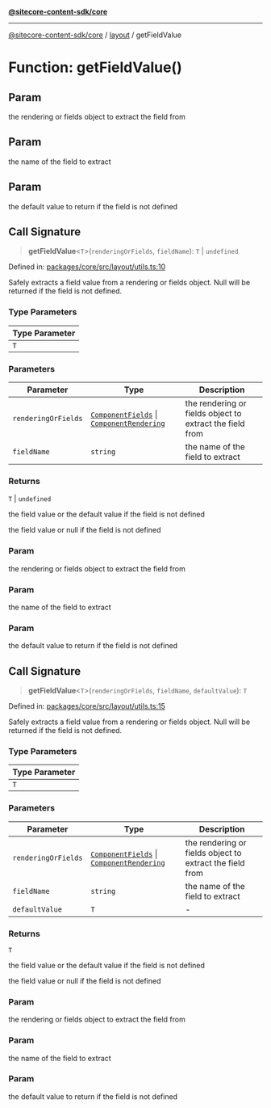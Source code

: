 [**@sitecore-content-sdk/core**](../../README.md)

***

[@sitecore-content-sdk/core](../../README.md) / [layout](../README.md) / getFieldValue

# Function: getFieldValue()

## Param

the rendering or fields object to extract the field from

## Param

the name of the field to extract

## Param

the default value to return if the field is not defined

## Call Signature

> **getFieldValue**\<`T`\>(`renderingOrFields`, `fieldName`): `T` \| `undefined`

Defined in: [packages/core/src/layout/utils.ts:10](https://github.com/Sitecore/xmc-jss-dev/blob/d7b466243452103e100673b5863a2d80ef6e68eb/packages/core/src/layout/utils.ts#L10)

Safely extracts a field value from a rendering or fields object.
Null will be returned if the field is not defined.

### Type Parameters

| Type Parameter |
| ------ |
| `T` |

### Parameters

| Parameter | Type | Description |
| ------ | ------ | ------ |
| `renderingOrFields` | [`ComponentFields`](../interfaces/ComponentFields.md) \| [`ComponentRendering`](../interfaces/ComponentRendering.md) | the rendering or fields object to extract the field from |
| `fieldName` | `string` | the name of the field to extract |

### Returns

`T` \| `undefined`

the field value or the default value if the field is not defined

the field value or null if the field is not defined

### Param

the rendering or fields object to extract the field from

### Param

the name of the field to extract

### Param

the default value to return if the field is not defined

## Call Signature

> **getFieldValue**\<`T`\>(`renderingOrFields`, `fieldName`, `defaultValue`): `T`

Defined in: [packages/core/src/layout/utils.ts:15](https://github.com/Sitecore/xmc-jss-dev/blob/d7b466243452103e100673b5863a2d80ef6e68eb/packages/core/src/layout/utils.ts#L15)

Safely extracts a field value from a rendering or fields object.
Null will be returned if the field is not defined.

### Type Parameters

| Type Parameter |
| ------ |
| `T` |

### Parameters

| Parameter | Type | Description |
| ------ | ------ | ------ |
| `renderingOrFields` | [`ComponentFields`](../interfaces/ComponentFields.md) \| [`ComponentRendering`](../interfaces/ComponentRendering.md) | the rendering or fields object to extract the field from |
| `fieldName` | `string` | the name of the field to extract |
| `defaultValue` | `T` | - |

### Returns

`T`

the field value or the default value if the field is not defined

the field value or null if the field is not defined

### Param

the rendering or fields object to extract the field from

### Param

the name of the field to extract

### Param

the default value to return if the field is not defined
